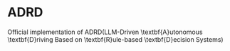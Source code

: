 # ADRD
Official implementation of ADRD(LLM-Driven \textbf{A}utonomous \textbf{D}riving Based on \textbf{R}ule-based \textbf{D}ecision Systems)
